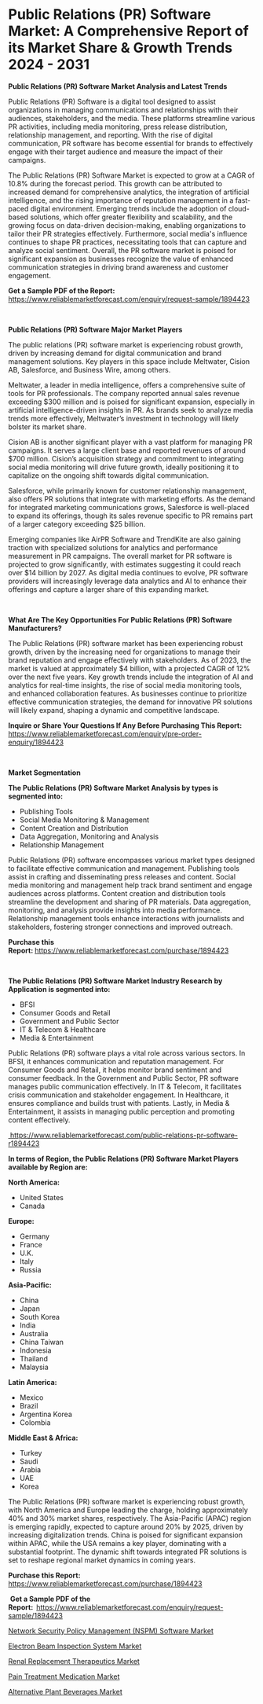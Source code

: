 <p><h1>Public Relations (PR) Software Market: A Comprehensive Report of its Market Share & Growth Trends 2024 - 2031</h1></p><p><strong>Public Relations (PR) Software Market Analysis and Latest Trends</strong></p>
<p><p>Public Relations (PR) Software is a digital tool designed to assist organizations in managing communications and relationships with their audiences, stakeholders, and the media. These platforms streamline various PR activities, including media monitoring, press release distribution, relationship management, and reporting. With the rise of digital communication, PR software has become essential for brands to effectively engage with their target audience and measure the impact of their campaigns.</p><p>The Public Relations (PR) Software Market is expected to grow at a CAGR of 10.8% during the forecast period. This growth can be attributed to increased demand for comprehensive analytics, the integration of artificial intelligence, and the rising importance of reputation management in a fast-paced digital environment. Emerging trends include the adoption of cloud-based solutions, which offer greater flexibility and scalability, and the growing focus on data-driven decision-making, enabling organizations to tailor their PR strategies effectively. Furthermore, social media's influence continues to shape PR practices, necessitating tools that can capture and analyze social sentiment. Overall, the PR software market is poised for significant expansion as businesses recognize the value of enhanced communication strategies in driving brand awareness and customer engagement.</p></p>
<p><strong>Get a Sample PDF of the Report:&nbsp;</strong> <a href="https://www.reliablemarketforecast.com/enquiry/request-sample/1894423?utm_campaign=1569&utm_medium=2&utm_source=Github&utm_content=ia&utm_term=24102024&utm_id=public-relations-pr-software">https://www.reliablemarketforecast.com/enquiry/request-sample/1894423</a></p>
<p>&nbsp;</p>
<p><strong>Public Relations (PR) Software Major Market Players</strong></p>
<p><p>The public relations (PR) software market is experiencing robust growth, driven by increasing demand for digital communication and brand management solutions. Key players in this space include Meltwater, Cision AB, Salesforce, and Business Wire, among others. </p><p>Meltwater, a leader in media intelligence, offers a comprehensive suite of tools for PR professionals. The company reported annual sales revenue exceeding $300 million and is poised for significant expansion, especially in artificial intelligence-driven insights in PR. As brands seek to analyze media trends more effectively, Meltwater’s investment in technology will likely bolster its market share.</p><p>Cision AB is another significant player with a vast platform for managing PR campaigns. It serves a large client base and reported revenues of around $700 million. Cision’s acquisition strategy and commitment to integrating social media monitoring will drive future growth, ideally positioning it to capitalize on the ongoing shift towards digital communication.</p><p>Salesforce, while primarily known for customer relationship management, also offers PR solutions that integrate with marketing efforts. As the demand for integrated marketing communications grows, Salesforce is well-placed to expand its offerings, though its sales revenue specific to PR remains part of a larger category exceeding $25 billion.</p><p>Emerging companies like AirPR Software and TrendKite are also gaining traction with specialized solutions for analytics and performance measurement in PR campaigns. The overall market for PR software is projected to grow significantly, with estimates suggesting it could reach over $14 billion by 2027. As digital media continues to evolve, PR software providers will increasingly leverage data analytics and AI to enhance their offerings and capture a larger share of this expanding market.</p></p>
<p>&nbsp;</p>
<p><strong>What Are The Key Opportunities For Public Relations (PR) Software Manufacturers?</strong></p>
<p><p>The Public Relations (PR) software market has been experiencing robust growth, driven by the increasing need for organizations to manage their brand reputation and engage effectively with stakeholders. As of 2023, the market is valued at approximately $4 billion, with a projected CAGR of 12% over the next five years. Key growth trends include the integration of AI and analytics for real-time insights, the rise of social media monitoring tools, and enhanced collaboration features. As businesses continue to prioritize effective communication strategies, the demand for innovative PR solutions will likely expand, shaping a dynamic and competitive landscape.</p></p>
<p><strong>Inquire or Share Your Questions If Any Before Purchasing This Report:</strong> <a href="https://www.reliablemarketforecast.com/enquiry/pre-order-enquiry/1894423?utm_campaign=1569&utm_medium=2&utm_source=Github&utm_content=ia&utm_term=24102024&utm_id=public-relations-pr-software">https://www.reliablemarketforecast.com/enquiry/pre-order-enquiry/1894423</a></p>
<p>&nbsp;</p>
<p><strong>Market Segmentation</strong></p>
<p><strong>The Public Relations (PR) Software Market Analysis by types is segmented into:</strong></p>
<p><ul><li>Publishing Tools</li><li>Social Media Monitoring & Management</li><li>Content Creation and Distribution</li><li>Data Aggregation, Monitoring and Analysis</li><li>Relationship Management</li></ul></p>
<p><p>Public Relations (PR) software encompasses various market types designed to facilitate effective communication and management. Publishing tools assist in crafting and disseminating press releases and content. Social media monitoring and management help track brand sentiment and engage audiences across platforms. Content creation and distribution tools streamline the development and sharing of PR materials. Data aggregation, monitoring, and analysis provide insights into media performance. Relationship management tools enhance interactions with journalists and stakeholders, fostering stronger connections and improved outreach.</p></p>
<p><strong>Purchase this Report:&nbsp;</strong><a href="https://www.reliablemarketforecast.com/purchase/1894423?utm_campaign=1569&utm_medium=2&utm_source=Github&utm_content=ia&utm_term=24102024&utm_id=public-relations-pr-software">https://www.reliablemarketforecast.com/purchase/1894423</a></p>
<p>&nbsp;</p>
<p><strong>The Public Relations (PR) Software Market Industry Research by Application is segmented into:</strong></p>
<p><ul><li>BFSI</li><li>Consumer Goods and Retail</li><li>Government and Public Sector</li><li>IT & Telecom & Healthcare</li><li>Media & Entertainment</li></ul></p>
<p><p>Public Relations (PR) software plays a vital role across various sectors. In BFSI, it enhances communication and reputation management. For Consumer Goods and Retail, it helps monitor brand sentiment and consumer feedback. In the Government and Public Sector, PR software manages public communication effectively. In IT & Telecom, it facilitates crisis communication and stakeholder engagement. In Healthcare, it ensures compliance and builds trust with patients. Lastly, in Media & Entertainment, it assists in managing public perception and promoting content effectively.</p></p>
<p><a href="https://www.reliablemarketforecast.com/public-relations-pr-software-r1894423?utm_campaign=1569&utm_medium=2&utm_source=Github&utm_content=ia&utm_term=24102024&utm_id=public-relations-pr-software">&nbsp;https://www.reliablemarketforecast.com/public-relations-pr-software-r1894423</a></p>
<p><strong>In terms of Region, the Public Relations (PR) Software Market Players available by Region are:</strong></p>
<p>
    <p> <strong> North America: </strong>
        <ul>
            <li>United States</li>
            <li>Canada</li>
        </ul>
        </p> 
    <p> <strong> Europe: </strong>
        <ul>
            <li>Germany</li>
            <li>France</li>
            <li>U.K.</li>
            <li>Italy</li>
            <li>Russia</li>
        </ul>
        </p> 
    <p> <strong> Asia-Pacific: </strong>
        <ul>
            <li>China</li>
            <li>Japan</li>
            <li>South Korea</li>
            <li>India</li>
            <li>Australia</li>
            <li>China Taiwan</li>
            <li>Indonesia</li>
            <li>Thailand</li>
            <li>Malaysia</li>
        </ul>
        </p> 
    <p> <strong> Latin America: </strong>
        <ul>
            <li>Mexico</li>
            <li>Brazil</li>
            <li>Argentina Korea</li>
            <li>Colombia</li>
        </ul>
        </p> 
    <p> <strong> Middle East & Africa: </strong>
        <ul>
            <li>Turkey</li>
            <li>Saudi</li>
            <li>Arabia</li>
            <li>UAE</li>
            <li>Korea</li>
        </ul>
    </p>
    </p>
<p><p>The Public Relations (PR) software market is experiencing robust growth, with North America and Europe leading the charge, holding approximately 40% and 30% market shares, respectively. The Asia-Pacific (APAC) region is emerging rapidly, expected to capture around 20% by 2025, driven by increasing digitalization trends. China is poised for significant expansion within APAC, while the USA remains a key player, dominating with a substantial footprint. The dynamic shift towards integrated PR solutions is set to reshape regional market dynamics in coming years.</p></p>
<p><strong>Purchase this Report: </strong><a href="https://www.reliablemarketforecast.com/purchase/1894423?utm_campaign=1569&utm_medium=2&utm_source=Github&utm_content=ia&utm_term=24102024&utm_id=public-relations-pr-software">https://www.reliablemarketforecast.com/purchase/1894423</a></p>
<p>&nbsp;<strong>Get a Sample PDF of the Report:&nbsp;&nbsp;</strong><a href="https://www.reliablemarketforecast.com/enquiry/request-sample/1894423?utm_campaign=1569&utm_medium=2&utm_source=Github&utm_content=ia&utm_term=24102024&utm_id=public-relations-pr-software">https://www.reliablemarketforecast.com/enquiry/request-sample/1894423</a></p>
<p><strong></strong></p>
<p><p><a href="https://github.com/NargisHussain432/Market-Research-Report-List-1/blob/main/network-security-policy-management-nspm-software-market.md?utm_campaign=1569&utm_medium=2&utm_source=Github&utm_content=ia&utm_term=24102024&utm_id=public-relations-pr-software">Network Security Policy Management (NSPM) Software Market</a></p><p><a href="https://www.linkedin.com/pulse/electron-beam-inspection-system-spectrum-usage-patterns-tam1f?utm_campaign=1569&utm_medium=2&utm_source=Github&utm_content=ia&utm_term=24102024&utm_id=public-relations-pr-software">Electron Beam Inspection System Market</a></p><p><a href="https://www.linkedin.com/pulse/renal-replacement-therapeutics-market-opportunities-emerging-global-imcvf?utm_campaign=1569&utm_medium=2&utm_source=Github&utm_content=ia&utm_term=24102024&utm_id=public-relations-pr-software">Renal Replacement Therapeutics Market</a></p><p><a href="https://www.linkedin.com/pulse/exploring-pain-treatment-medication-market-dynamics-global-1ykwe?utm_campaign=1569&utm_medium=2&utm_source=Github&utm_content=ia&utm_term=24102024&utm_id=public-relations-pr-software">Pain Treatment Medication Market</a></p><p><a href="https://www.linkedin.com/pulse/global-alternative-plant-beverages-market-focus-application-end-use-vb0hf?utm_campaign=1569&utm_medium=2&utm_source=Github&utm_content=ia&utm_term=24102024&utm_id=public-relations-pr-software">Alternative Plant Beverages Market</a></p></p>